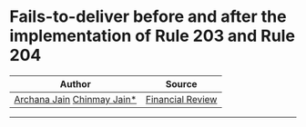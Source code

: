 # Fails-to-deliver before and after the implementation of Rule 203 and Rule 204

| Author       | Source       | 
| :-------------: |:-------------:|
| [Archana Jain](https://onlinelibrary.wiley.com/action/doSearch?ContribAuthorStored=Jain%2C+Archana)  [Chinmay Jain*](https://onlinelibrary.wiley.com/action/doSearch?ContribAuthorStored=Jain%2C+Chinmay) | [Financial Review](https://financialreview.poole.ncsu.edu/wp-content/uploads/2015/07/Fails-to-deliver_before_and_after_the_implementation_of_Rule_203_and_Rule_204.pdf) | 

---


